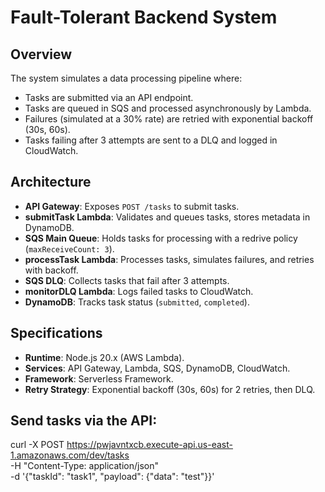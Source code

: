 # Fault-Tolerant Backend System

## Overview
The system simulates a data processing pipeline where:
- Tasks are submitted via an API endpoint.
- Tasks are queued in SQS and processed asynchronously by Lambda.
- Failures (simulated at a 30% rate) are retried with exponential backoff (30s, 60s).
- Tasks failing after 3 attempts are sent to a DLQ and logged in CloudWatch.

## Architecture

- **API Gateway**: Exposes `POST /tasks` to submit tasks.
- **submitTask Lambda**: Validates and queues tasks, stores metadata in DynamoDB.
- **SQS Main Queue**: Holds tasks for processing with a redrive policy (`maxReceiveCount: 3`).
- **processTask Lambda**: Processes tasks, simulates failures, and retries with backoff.
- **SQS DLQ**: Collects tasks that fail after 3 attempts.
- **monitorDLQ Lambda**: Logs failed tasks to CloudWatch.
- **DynamoDB**: Tracks task status (`submitted`, `completed`).

## Specifications
- **Runtime**: Node.js 20.x (AWS Lambda).
- **Services**: API Gateway, Lambda, SQS, DynamoDB, CloudWatch.
- **Framework**: Serverless Framework.
- **Retry Strategy**: Exponential backoff (30s, 60s) for 2 retries, then DLQ.


## Send tasks via the API:
curl -X POST https://pwjavntxcb.execute-api.us-east-1.amazonaws.com/dev/tasks  \
-H "Content-Type: application/json" \
-d '{"taskId": "task1", "payload": {"data": "test"}}'